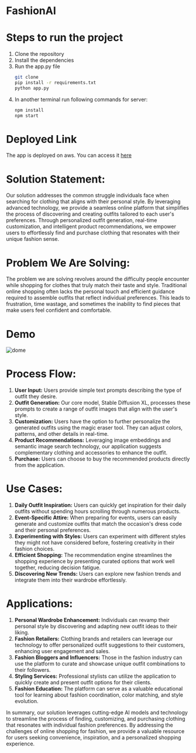 # **FashionAI**

# Steps to run the project

1. Clone the repository
2. Install the dependencies
3. Run the app.py file
    ```bash
    git clone
    pip install -r requirements.txt
    python app.py
    ```
4. In another terminal run following commands for server:
    ```bash
    npm install
    npm start
    ```

# Deployed Link

The app is deployed on aws. You can access it [here](http://13.234.72.174/)



# **Solution Statement:**
Our solution addresses the common struggle individuals face when searching for clothing that aligns with their personal style. By leveraging advanced technology, we provide a seamless online platform that simplifies the process of discovering and creating outfits tailored to each user's preferences. Through personalized outfit generation, real-time customization, and intelligent product recommendations, we empower users to effortlessly find and purchase clothing that resonates with their unique fashion sense.

# **Problem We Are Solving:**
The problem we are solving revolves around the difficulty people encounter while shopping for clothes that truly match their taste and style. Traditional online shopping often lacks the personal touch and efficient guidance required to assemble outfits that reflect individual preferences. This leads to frustration, time wastage, and sometimes the inability to find pieces that make users feel confident and comfortable.

# **Demo**

![dome](demo.gif)


# **Process Flow:**
1. **User Input:** Users provide simple text prompts describing the type of outfit they desire.
2. **Outfit Generation:** Our core model, Stable Diffusion XL, processes these prompts to create a range of outfit images that align with the user's style.
3. **Customization:** Users have the option to further personalize the generated outfits using the magic eraser tool. They can adjust colors, patterns, and other details in real-time.
4. **Product Recommendations:** Leveraging image embeddings and semantic image search technology, our application suggests complementary clothing and accessories to enhance the outfit.
5. **Purchase:** Users can choose to buy the recommended products directly from the application.

# **Use Cases:**
1. **Daily Outfit Inspiration:** Users can quickly get inspiration for their daily outfits without spending hours scrolling through numerous products.
2. **Event-Specific Attire:** When preparing for events, users can easily generate and customize outfits that match the occasion's dress code and their personal preferences.
3. **Experimenting with Styles:** Users can experiment with different styles they might not have considered before, fostering creativity in their fashion choices.
4. **Efficient Shopping:** The recommendation engine streamlines the shopping experience by presenting curated options that work well together, reducing decision fatigue.
5. **Discovering New Trends:** Users can explore new fashion trends and integrate them into their wardrobe effortlessly.

# **Applications:**
1. **Personal Wardrobe Enhancement:** Individuals can revamp their personal style by discovering and adapting new outfit ideas to their liking.
2. **Fashion Retailers:** Clothing brands and retailers can leverage our technology to offer personalized outfit suggestions to their customers, enhancing user engagement and sales.
3. **Fashion Bloggers and Influencers:** Those in the fashion industry can use the platform to curate and showcase unique outfit combinations to their followers.
4. **Styling Services:** Professional stylists can utilize the application to quickly create and present outfit options for their clients.
5. **Fashion Education:** The platform can serve as a valuable educational tool for learning about fashion coordination, color matching, and style evolution.

In summary, our solution leverages cutting-edge AI models and technology to streamline the process of finding, customizing, and purchasing clothing that resonates with individual fashion preferences. By addressing the challenges of online shopping for fashion, we provide a valuable resource for users seeking convenience, inspiration, and a personalized shopping experience.
